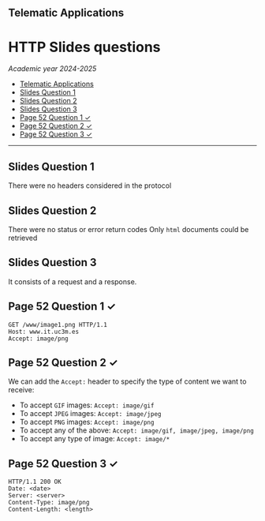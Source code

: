 ## Telematic Applications

# HTTP Slides questions

*Academic year 2024-2025*

* [Telematic Applications](#telematic-applications)
* [Slides Question 1](#slides-question-1)
* [Slides Question 2](#slides-question-2)
* [Slides Question 3](#slides-question-3)
* [Page 52 Question 1 ✓](#page-52-question-1-)
* [Page 52 Question 2 ✓](#page-52-question-2-)
* [Page 52 Question 3 ✓](#page-52-question-3-)

---

## Slides Question 1
There were no headers considered in the protocol

## Slides Question 2
There were no status or error return codes
Only `html` documents could be retrieved

## Slides Question 3
It consists of a request and a response.

## Page 52 Question 1 ✓

```http
GET /www/image1.png HTTP/1.1
Host: www.it.uc3m.es
Accept: image/png
```

## Page 52 Question 2 ✓

We can add the `Accept:` header to specify the type of content we want to
receive:

* To accept `GIF` images: `Accept: image/gif`
* To accept `JPEG` images: `Accept: image/jpeg`
* To accept `PNG` images: `Accept: image/png`
* To accept any of the above: `Accept: image/gif, image/jpeg, image/png`
* To accept any type of image: `Accept: image/*`

## Page 52 Question 3 ✓

```http
HTTP/1.1 200 OK
Date: <date>
Server: <server>
Content-Type: image/png
Content-Length: <length>
```
